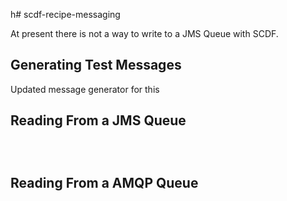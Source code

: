h# scdf-recipe-messaging

At present there is not a way to write to a JMS Queue with SCDF.

## Generating Test Messages

Updated message generator for this

## Reading From a JMS Queue

```shell



```



## Reading From a AMQP Queue
